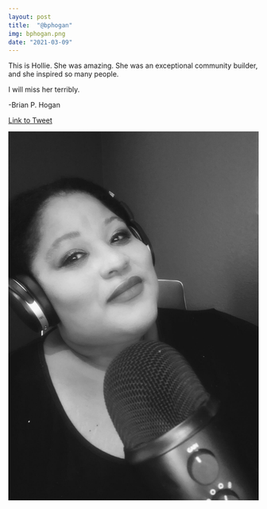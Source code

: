 ```yaml
---
layout: post
title:  "@bphogan"
img: bphogan.png
date: "2021-03-09"
---
```


This is Hollie. She was amazing. She was an exceptional community builder, and she inspired so many people. 

I will miss her terribly.

-Brian P. Hogan

[Link to Tweet](https://twitter.com/bphogan/status/1369183338020372480)

![Photo of Hollie from bphogan's tweet](bphogan-hollie.jpg)